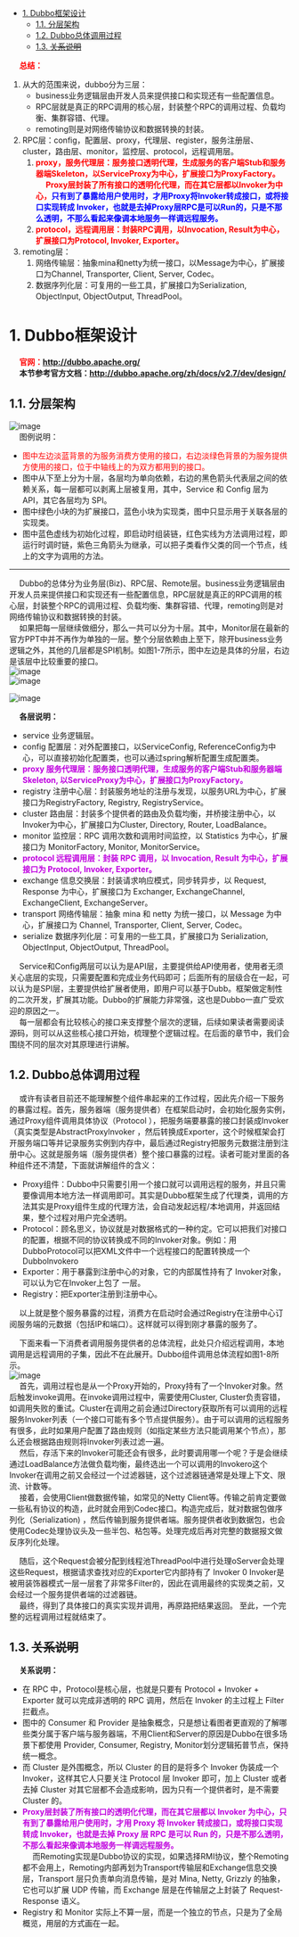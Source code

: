 <!-- TOC -->

- [1. Dubbo框架设计](#1-dubbo框架设计)
    - [1.1. 分层架构](#11-分层架构)
    - [1.2. Dubbo总体调用过程](#12-dubbo总体调用过程)
    - [1.3. ~~关系说明~~](#13-关系说明)

<!-- /TOC -->

&emsp; **<font color = "red">总结：</font>**  
1. 从大的范围来说，dubbo分为三层：
    * business业务逻辑层由开发人员来提供接口和实现还有一些配置信息。
    * RPC层就是真正的RPC调用的核心层，封装整个RPC的调用过程、负载均衡、集群容错、代理。
    * remoting则是对网络传输协议和数据转换的封装。  
2. RPC层：config，配置层、proxy，代理层、register，服务注册层、cluster，路由层、monitor，监控层、protocol，远程调用层。    
    1. **<font color = "red">proxy，服务代理层：服务接口透明代理，生成服务的客户端Stub和服务器端Skeleton，以ServiceProxy为中心，扩展接口为ProxyFactory。</font>**  
    &emsp; **<font color = "red">Proxy层封装了所有接口的透明化代理，而在其它层都以Invoker为中心，</font><font color = "blue">只有到了暴露给用户使用时，才用Proxy将Invoker转成接口，或将接口实现转成 Invoker，也就是去掉Proxy层RPC是可以Run的，只是不那么透明，不那么看起来像调本地服务一样调远程服务。</font>**  
    2. **<font color = "red">protocol，远程调用层：封装RPC调用，以Invocation, Result为中心，扩展接口为Protocol, Invoker, Exporter。</font>**
3. remoting层：  
    1. 网络传输层：抽象mina和netty为统一接口，以Message为中心，扩展接口为Channel, Transporter, Client, Server, Codec。  
    2. 数据序列化层：可复用的一些工具，扩展接口为Serialization, ObjectInput, ObjectOutput, ThreadPool。  



# 1. Dubbo框架设计  
<!-- 
官网
http://dubbo.apache.org/zh/docs/v2.7/dev/design/
-->
&emsp; **<font color = "red">官网：http://dubbo.apache.org/</font>**  
&emsp; **本节参考官方文档：http://dubbo.apache.org/zh/docs/v2.7/dev/design/**  

## 1.1. 分层架构  
![image](https://gitee.com/wt1814/pic-host/raw/master/images/microService/Dubbo/dubbo-16.png)   
&emsp; 图例说明：  

* <font color = "red">图中左边淡蓝背景的为服务消费方使用的接口，右边淡绿色背景的为服务提供方使用的接口，位于中轴线上的为双方都用到的接口。</font>  
* 图中从下至上分为十层，各层均为单向依赖，右边的黑色箭头代表层之间的依赖关系，每一层都可以剥离上层被复用，其中，Service 和 Config 层为 API，其它各层均为 SPI。  
* 图中绿色小块的为扩展接口，蓝色小块为实现类，图中只显示用于关联各层的实现类。  
* 图中蓝色虚线为初始化过程，即启动时组装链，红色实线为方法调用过程，即运行时调时链，紫色三角箭头为继承，可以把子类看作父类的同一个节点，线上的文字为调用的方法。  


-------------
 
<!-- 
&emsp; 划分到更细的层面，就是图中的10层模式，整个分层依赖由上至下，除开business业务逻辑之外，其他的几层都是SPI机制。  
-->


&emsp; Dubbo的总体分为业务层(Biz)、RPC层、Remote层。business业务逻辑层由开发人员来提供接口和实现还有一些配置信息，RPC层就是真正的RPC调用的核心层，封装整个RPC的调用过程、负载均衡、集群容错、代理，remoting则是对网络传输协议和数据转换的封装。  
&emsp; 如果把每一层继续做细分，那么一共可以分为十层。其中，Monitor层在最新的官方PPT中并不再作为单独的一层。整个分层依赖由上至下，除开business业务逻辑之外，其他的几层都是SPI机制。如图1-7所示，图中左边是具体的分层，右边是该层中比较重要的接口。  
![image](https://gitee.com/wt1814/pic-host/raw/master/images/microService/Dubbo/dubbo-61.png)  
![image](https://gitee.com/wt1814/pic-host/raw/master/images/microService/Dubbo/dubbo-51.png)  

![image](https://gitee.com/wt1814/pic-host/raw/master/images/microService/Dubbo/dubbo-62.png)  

&emsp; **各层说明：**  

* service 业务逻辑层。  
* config 配置层：对外配置接口，以ServiceConfig, ReferenceConfig为中心，可以直接初始化配置类，也可以通过spring解析配置生成配置类。
* **<font color = "clime">proxy 服务代理层：服务接口透明代理，生成服务的客户端Stub和服务器端Skeleton, 以ServiceProxy为中心，扩展接口为ProxyFactory。</font>**  
* registry 注册中心层：封装服务地址的注册与发现，以服务URL为中心，扩展接口为RegistryFactory, Registry, RegistryService。
* cluster 路由层：封装多个提供者的路由及负载均衡，并桥接注册中心，以Invoker为中心，扩展接口为Cluster, Directory, Router, LoadBalance。
* monitor 监控层：RPC 调用次数和调用时间监控，以 Statistics 为中心，扩展接口为 MonitorFactory, Monitor, MonitorService。
* **<font color = "clime">protocol 远程调用层：封装 RPC 调用，以 Invocation, Result 为中心，扩展接口为 Protocol, Invoker, Exporter。</font>**
* exchange 信息交换层：封装请求响应模式，同步转异步，以 Request, Response 为中心，扩展接口为 Exchanger, ExchangeChannel, ExchangeClient, ExchangeServer。
* transport 网络传输层：抽象 mina 和 netty 为统一接口，以 Message 为中心，扩展接口为 Channel, Transporter, Client, Server, Codec。
* serialize 数据序列化层：可复用的一些工具，扩展接口为 Serialization, ObjectInput, ObjectOutput, ThreadPool。  


&emsp; Service和Config两层可以认为是API层，主要提供给API使用者，使用者无须关心底层的实现，只需要配置和完成业务代码即可；后面所有的层级合在一起，可以认为是SPI层，主要提供给扩展者使用，即用户可以基于Dubb。框架做定制性的二次开发，扩展其功能。Dubbo的扩展能力非常强，这也是Dubbo一直广受欢迎的原因之一。  
&emsp; 每一层都会有比较核心的接口来支撑整个层次的逻辑，后续如果读者需要阅读源码，则可以从这些核心接口开始，梳理整个逻辑过程。在后面的章节中，我们会围绕不同的层次对其原理进行讲解。  


## 1.2. Dubbo总体调用过程
&emsp; 或许有读者目前还不能理解整个组件串起来的工作过程，因此先介绍一下服务的暴露过程。首先，服务器端（服务提供者）在框架启动时，会初始化服务实例，通过Proxy组件调用具体协议（Protocol ），把服务端要暴露的接口封装成Invoker（真实类型是AbstractProxylnvoker ，然后转换成Exporter，这个时候框架会打开服务端口等并记录服务实例到内存中，最后通过Registry把服务元数据注册到注册中心。这就是服务端（服务提供者）整个接口暴露的过程。读者可能对里面的各种组件还不清楚，下面就讲解组件的含义：  

* Proxy组件：Dubbo中只需要引用一个接口就可以调用远程的服务，并且只需要像调用本地方法一样调用即可。其实是Dubbo框架生成了代理类，调用的方法其实是Proxy组件生成的代理方法，会自动发起远程/本地调用，并返回结果，整个过程对用户完全透明。 
* Protocol：顾名思义，协议就是对数据格式的一种约定。它可以把我们对接口的配置，根据不同的协议转换成不同的Invoker对象。例如：用DubboProtocol可以把XML文件中一个远程接口的配置转换成一个Dubbolnvokero  
* Exporter：用于暴露到注册中心的对象，它的内部属性持有了 Invoker对象，可以认为它在Invoker上包了 一层。 
* Registry：把Exporter注册到注册中心。

&emsp; 以上就是整个服务暴露的过程，消费方在启动时会通过Registry在注册中心订阅服务端的元数据（包括IP和端口）。这样就可以得到刚才暴露的服务了。  

&emsp; 下面来看一下消费者调用服务提供者的总体流程，此处只介绍远程调用，本地调用是远程调用的子集，因此不在此展开。Dubbo组件调用总体流程如图1-8所示。  
![image](https://gitee.com/wt1814/pic-host/raw/master/images/microService/Dubbo/dubbo-63.png)  
&emsp; 首先，调用过程也是从一个Proxy开始的，Proxy持有了一个Invoker对象。然后触发invoke调用。在invoke调用过程中，需要使用Cluster, Cluster负责容错，如调用失败的重试。Cluster在调用之前会通过Directory获取所有可以调用的远程服务Invoker列表（一个接口可能有多个节点提供服务）。由于可以调用的远程服务有很多，此时如果用户配置了路由规则（如指定某些方法只能调用某个节点），那么还会根据路由规则将Invoker列表过滤一遍。  
&emsp; 然后，存活下来的Invoker可能还会有很多，此时要调用哪一个呢？于是会继续通过LoadBalance方法做负载均衡，最终选出一个可以调用的Invokero这个Invoker在调用之前又会经过一个过滤器链，这个过滤器链通常是处理上下文、限流、计数等。  
&emsp; 接着，会使用Client做数据传输，如常见的Netty Client等。传输之前肯定要做一些私有协议的构造，此时就会用到Codec接口。构造完成后，就对数据包做序列化（Serialization) ，然后传输到服务提供者端。服务提供者收到数据包，也会使用Codec处理协议头及一些半包、粘包等。处理完成后再对完整的数据报文做反序列化处理。

&emsp; 随后，这个Request会被分配到线程池ThreadPool中进行处理oServer会处理这些Request，根据请求查找对应的Exporter它内部持有了 Invoker 0 Invoker是被用装饰器模式一层一层套了非常多Filter的，因此在调用最终的实现类之前，又会经过一个服务提供者端的过滤器链。  
&emsp; 最终，得到了具体接口的真实实现并调用，再原路把结果返回。 至此，一个完整的远程调用过程就结束了。  


## 1.3. ~~关系说明~~
&emsp; **关系说明：**  

* 在 RPC 中，Protocol是核心层，也就是只要有 Protocol + Invoker + Exporter 就可以完成非透明的 RPC 调用，然后在 Invoker 的主过程上 Filter 拦截点。
* 图中的 Consumer 和 Provider 是抽象概念，只是想让看图者更直观的了解哪些类分属于客户端与服务器端，不用Client和Server的原因是Dubbo在很多场景下都使用 Provider, Consumer, Registry, Monitor划分逻辑拓普节点，保持统一概念。
* 而 Cluster 是外围概念，所以 Cluster 的目的是将多个 Invoker 伪装成一个 Invoker，这样其它人只要关注 Protocol 层 Invoker 即可，加上 Cluster 或者去掉 Cluster 对其它层都不会造成影响，因为只有一个提供者时，是不需要 Cluster 的。  
* **<font color = "clime">Proxy层封装了所有接口的透明化代理，而在其它层都以 Invoker 为中心，只有到了暴露给用户使用时，才用 Proxy 将 Invoker 转成接口，或将接口实现转成 Invoker，也就是去掉 Proxy 层 RPC 是可以 Run 的，只是不那么透明，不那么看起来像调本地服务一样调远程服务。</font>**  
&emsp; 而Remoting实现是Dubbo协议的实现，如果选择RMI协议，整个Remoting都不会用上，Remoting内部再划为Transport传输层和Exchange信息交换层，Transport 层只负责单向消息传输，是对 Mina, Netty, Grizzly 的抽象，它也可以扩展 UDP 传输，而 Exchange 层是在传输层之上封装了 Request-Response 语义。
* Registry 和 Monitor 实际上不算一层，而是一个独立的节点，只是为了全局概览，用层的方式画在一起。  
